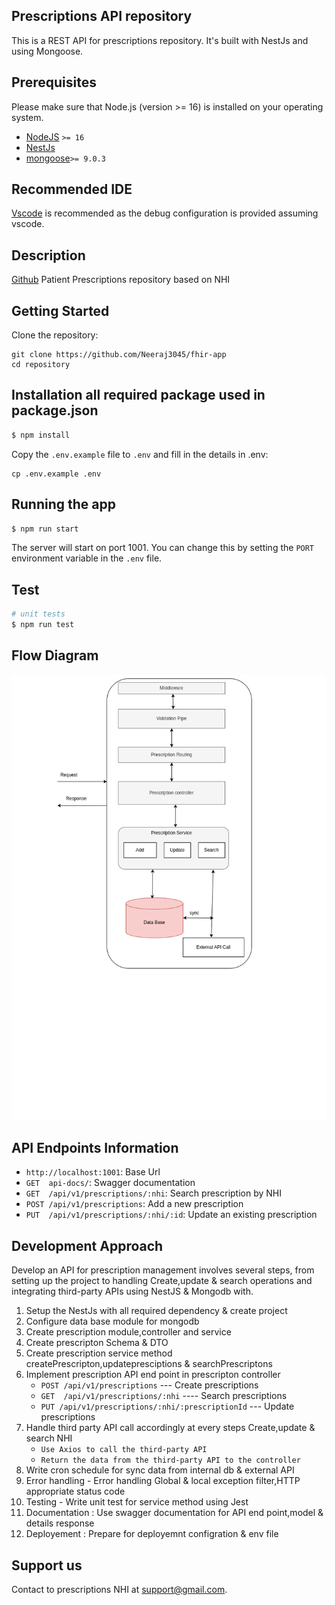 ## Prescriptions API repository 

 This is a REST API for prescriptions repository. It's built with NestJs and using Mongoose.

## Prerequisites
Please make sure that Node.js (version >= 16) is installed on your operating system.

- [NodeJS](https://nodejs.org/en/) `>= 16`
- [NestJs](https://nestjs.com/)
- [mongoose](https://www.npmjs.com/package/mongoose)`>= 9.0.3`


## Recommended IDE

[Vscode](https://code.visualstudio.com/) is recommended as the debug configuration is provided assuming vscode.


## Description

[Github](https://github.com/Neeraj3045/fhir-app) Patient Prescriptions repository based on NHI

## Getting Started

Clone the repository:

```
git clone https://github.com/Neeraj3045/fhir-app
cd repository
```

## Installation all required package used in package.json

```bash
$ npm install
```

Copy the `.env.example` file to `.env` and fill in the details in .env:

```
cp .env.example .env
```

## Running the app

```bash
$ npm run start
```
The server will start on port 1001. You can change this by setting the `PORT` environment variable in the `.env` file.

## Test

```bash
# unit tests
$ npm run test
```
## Flow Diagram
![alt text](/public/Fhir-Architecture.drawio.png)

## API Endpoints Information

- `http://localhost:1001`: Base Url
- `GET  api-docs/`: Swagger documentation
- `GET  /api/v1/prescriptions/:nhi`: Search prescription by NHI
- `POST /api/v1/prescriptions`: Add a new prescription
- `PUT  /api/v1/prescriptions/:nhi/:id`: Update an existing prescription

## Development Approach

Develop an API for prescription management involves several steps, from setting up the project to handling Create,update & search operations and integrating third-party APIs using NestJS & Mongodb with.

1. Setup the NestJs with all required dependency & create project 
2. Configure data base module for mongodb
3. Create prescription module,controller and service
4. Create prescripton Schema & DTO 
5. Create prescription service method createPrescripton,updatepresciptions & searchPrescriptons
6. Implement prescription API end point in prescripton controller
   - `POST /api/v1/prescriptions` --- Create prescriptions
   - `GET  /api/v1/prescriptions/:nhi` ---- Search prescriptions
   - `PUT /api/v1/prescriptions/:nhi/:prescriptionId` --- Update prescriptions 
7. Handle third party API call accordingly at every steps Create,update & search NHI
   -  `Use Axios to call the third-party API`
   -  `Return the data from the third-party API to the controller`
8. Write cron schedule for sync data from internal db & external API
9. Error handling - Error handling Global & local exception filter,HTTP appropriate status code
10. Testing - Write unit test for service method using Jest
11. Documentation : Use swagger documentation for API end point,model & details response 
12. Deployement : Prepare for deployemnt configration & env file


## Support us


Contact to prescriptions NHI at support@gmail.com.


